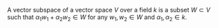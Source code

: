 A vector subspace of a vector space $V$ over a field $k$ is a subset $W \subset V$ such that $\alpha_1 w_1 + \alpha_2 w_2 \in W$ for any $w_1, w_2 \in W$ and $\alpha_1, \alpha_2 \in k$.
